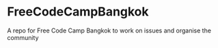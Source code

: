 # FreeCodeCampBangkok
A repo for Free Code Camp Bangkok to work on issues and organise the community
